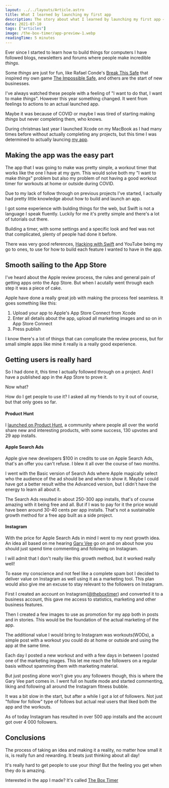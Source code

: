 ```yaml
---
layout: ../../layouts/Article.astro
title: What I learned by launching my first app
description: The story about what I learned by launching my first app – The Box Timer.
date: 2021-07-10
tags: ["articles"]
image: /the-box-timer/app-preview-1.webp
readingTime: 5 minutes
---
```


Ever since I started to learn how to build things for computers I have followed blogs, newsletters and forums where people make incredible _things_.

Some _things_ are just for fun, like Rafael Conde's <a href="http://breakthissafe.com/" target="_blank" rel="noopener noreferrer">Break This Safe</a> that inspired my own game <a href="https://apps.apple.com/us/app/the-impossible-safe/id1573468310" target="_blank" rel="noopener noreferrer">The Impossible Safe</a>, and others are the start of new businesses.

I've always watched these people with a feeling of "I want to do that, I want to make _things_". However this year something changed. It went from feelings to actions to an actual launched app.

Maybe it was because of COVID or maybe I was tired of starting making _things_ but never completing them, who knows.

During christmas last year I launched Xcode on my MacBook as I had many times before without actually completing any projects, but this time I was determined to actually launcing [my app](https://apps.apple.com/us/app/the-box-timer/id1547518531).

## Making the app was the easy part

The app that I was going to make was pretty simple, a workout timer that works like the one I have at my gym. This would solve both my "I want to make _things_" problem but also my problem of not having a good workout timer for workouts at home or outside during COVID.

Due to my lack of follow through on previous projects I've started, I actually had pretty little knowledge about how to build and launch an app.

I got some experience with bulding things for the web, but Swift is not a language I speak fluently. Luckily for me it's pretty simple and there's a lot of tutorials out there.

Building a timer, with some settings and a specific look and feel was not that complicated, plenty of people had done it before.

There was very good references, [Hacking with Swift](https://www.hackingwithswift.com/) and YouTube being my go to ones, to use for how to build each feature I wanted to have in the app.

## Smooth sailing to the App Store

I've heard about the Apple review process, the rules and general pain of getting apps onto the App Store. But when I acutally went through each step it was a piece of cake.

Apple have done a really great job with making the process feel seamless. It goes something like this:

1. Upload your app to Apple's App Store Connect from Xcode
2. Enter all details about the app, upload all marketing images and so on in App Store Connect
3. Press publish

I know there's a lot of things that can complicate the review process, but for small simple apps like mine it really is a really good experience.

## Getting users is really hard

So I had done it, this time I actually followed through on a project. And I have a published app in the App Store to prove it.

Now what?

How do I get people to use it? I asked all my friends to try it out of course, but that only goes so far.

#### Product Hunt

I [launched on Product Hunt](https://www.producthunt.com/posts/the-box-timer), a community where people all over the world share new and interesting products, with some success, 130 upvotes and 29 app installs.

#### Apple Search Ads

Apple give new developers $100 in credits to use on Apple Search Ads, that's an offer you can't refuse. I blew it all over the course of two months.

I went with the Basic version of Search Ads where Apple magically select who the audience of the ad should be and when to show it. Maybe I could have got a better result withe the Advanced version, but I didn't have the energy to learn all about it.

The Search Ads resulted in about 250-300 app installs, that's of course amazing with it being free and all. But if I was to pay for it the price would have been around 30-40 cents per app installs. That's not a sustainable growth method for a free app built as a side project.

#### Instagram

With the price for Apple Search Ads in mind I went to my next growth idea. An idea all based on me hearing [Gary Vee](https://www.instagram.com/garyvee) go on and on about how you should just spend time commenting and following on Instagram.

I will admit that I don't really like this growth method, but it worked really well!

To ease my conscience and not feel like a complete spam bot I decided to deliver value on Instagram as well using it as a marketing tool. This plan would also give me an excuse to stay relevant to the followers on Instagram.

First I created an account on Instagram([@theboxtimer](https://www.instagram.com/theboxtimer/)) and converted it to a business account, this gave me access to statistics, marketing and other business features.

Then I created a few images to use as promotion for my app both in posts and in stories. This would be the foundation of the actual marketing of the app.

The additional value I would bring to Instagram was workouts(WODs), a simple post with a workout you could do at home or outside and using the app at the same time.

Each day I posted a new workout and with a few days in between I posted one of the marketing images. This let me reach the followers on a regular basis without spamming them with marketing material.

But just posting alone won't give you any followers though, this is where the Gary Vee part comes in. I went full on hustle mode and started commenting, liking and following all around the Instagram fitness bubble.

It was a bit slow in the start, but after a while I got a lot of followers. Not just "follow for follow" type of follows but actual real users that liked both the app and the workouts.

As of today Instagram has resulted in over 500 app installs and the account got over 4 000 followers.

## Conclusions

The process of taking an idea and making it a reality, no matter how small it is, is really fun and rewarding. It beats just thinking about all day!

It's really hard to get people to use your _thing_! But the feeling you get when they do is amazing.

Interested in the app I made? It's called [The Box Timer](https://apps.apple.com/us/app/the-box-timer/id1547518531)
